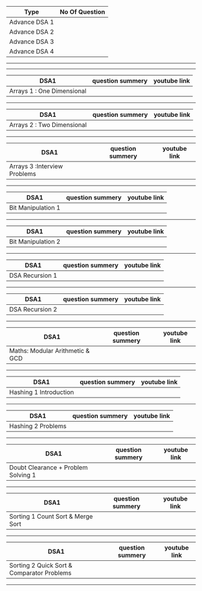 | Type            | No Of Question | 
| -------------   | -------------  | 
| Advance DSA 1   |                | 
| Advance DSA 2   |                |
| Advance DSA 3   |                |
| Advance DSA 4   |                |

------------------------------------------------------------------------------------------------------------
------------------------------------------------------------------------------------------------------------

| DSA1                                       | question summery | youtube link       |
| ------------------------------------       | -------------    |  -------------     |
| Arrays 1 : One Dimensional                 |                  |                    |



------------------------------------------------------------------------------------------------------------


| DSA1                                       | question summery | youtube link       |
| ------------------------------------       | -------------    |  -------------     |
| Arrays 2 : Two Dimensional                 |                  |                    |      



------------------------------------------------------------------------------------------------------------


| DSA1                                       | question summery | youtube link       |
| ------------------------------------       | -------------    |  -------------     |
| Arrays 3 :Interview Problems               |                  |                    |



------------------------------------------------------------------------------------------------------------


| DSA1                                       | question summery | youtube link       |
| ------------------------------------       | -------------    |  -------------     |
| Bit Manipulation 1                         |                  |                    |



------------------------------------------------------------------------------------------------------------


| DSA1                                       | question summery | youtube link       |
| ------------------------------------       | -------------    |  -------------     |
| Bit Manipulation 2                         |                  |                    |



------------------------------------------------------------------------------------------------------------


| DSA1                                       | question summery | youtube link       |
| ------------------------------------       | -------------    |  -------------     |
| DSA Recursion 1                            |                  |                    |



------------------------------------------------------------------------------------------------------------


| DSA1                                       | question summery | youtube link       |
| ------------------------------------       | -------------    |  -------------     |
| DSA Recursion 2                            |                  |                    |


------------------------------------------------------------------------------------------------------------



| DSA1                                       | question summery | youtube link       |
| ------------------------------------       | -------------    |  -------------     |
| Maths: Modular Arithmetic & GCD            |                  |                    |



------------------------------------------------------------------------------------------------------------


| DSA1                                       | question summery | youtube link       |
| ------------------------------------       | -------------    |  -------------     |
| Hashing 1 Introduction              |                  |                    |



------------------------------------------------------------------------------------------------------------


| DSA1                                       | question summery | youtube link       |
| ------------------------------------       | -------------    |  -------------     |
| Hashing 2 Problems                  |                  |                    |



------------------------------------------------------------------------------------------------------------


| DSA1                                       | question summery | youtube link       |
| ------------------------------------       | -------------    |  -------------     |
| Doubt Clearance + Problem Solving 1        |                  |                    |


------------------------------------------------------------------------------------------------------------



| DSA1                                       | question summery | youtube link       |
| ------------------------------------       | -------------    |  -------------     |
| Sorting 1 Count Sort & Merge Sort          |                  |                    |



------------------------------------------------------------------------------------------------------------


| DSA1                                       | question summery | youtube link       |
| ------------------------------------       | -------------    |  -------------     |
| Sorting 2 Quick Sort & Comparator Problems |                  |                    |
    


------------------------------------------------------------------------------------------------------------
